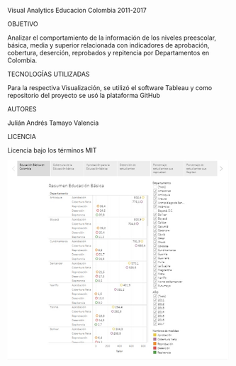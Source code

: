 Visual Analytics Educacion Colombia 2011-2017


OBJETIVO

Analizar el comportamiento de la información de los niveles preescolar, básica, media y superior relacionada con indicadores de aprobación, cobertura, deserción, reprobados y repitencia por Departamentos en Colombia.

TECNOLOGÍAS UTILIZADAS

Para la respectiva Visualización, se utilizó el software Tableau y como repositorio del proyecto se usó la plataforma GitHub

AUTORES

Julián Andrés Tamayo Valencia

LICENCIA 

Licencia bajo los términos MIT

![Imagen Educacion](EducacionBasica.jpg)
